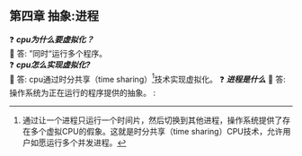 ## 第四章 抽象:进程

:question: ***cpu为什么要虚拟化？***  
:key: 答: ”同时“运行多个程序。  
:question: ***cpu怎么实现虚拟化?***    
:key: 答: cpu通过时分共享（time sharing）[^1]技术实现虚拟化。
:question: ***进程是什么***
:key: 答: 操作系统为正在运行的程序提供的抽象。
:




[^1]: 通过让一个进程只运行一个时间片，然后切换到其他进程，操作系统提供了存在多个虚拟CPU的假象。这就是时分共享（time sharing）CPU技术，允许用户如愿运行多个并发进程。
